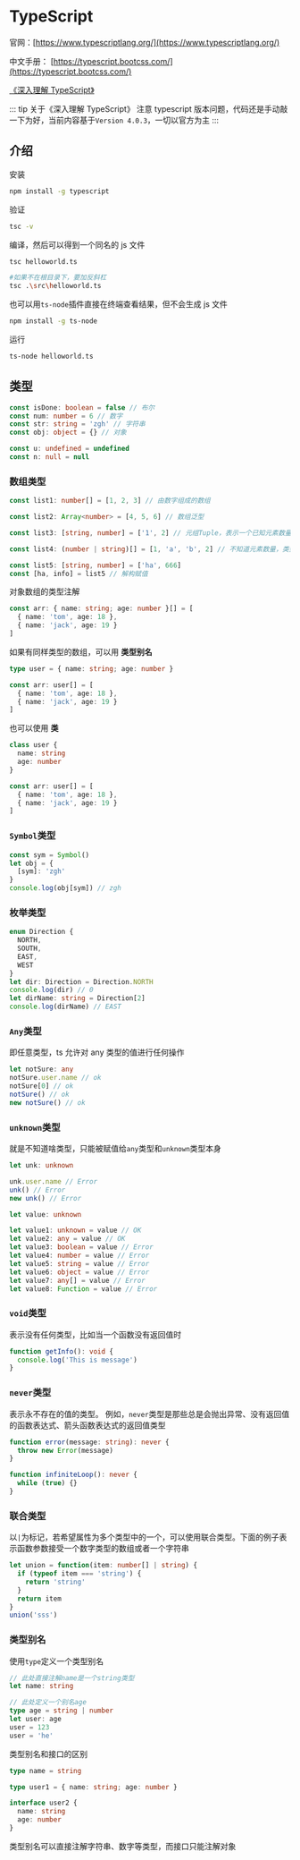 # TypeScript

官网：[https://www.typescriptlang.org/](https://www.typescriptlang.org/)

中文手册： [https://typescript.bootcss.com/](https://typescript.bootcss.com/)

[《深入理解 TypeScript》](https://jkchao.github.io/typescript-book-chinese/)

::: tip 关于《深入理解 TypeScript》
注意 typescript 版本问题，代码还是手动敲一下为好，当前内容基于`Version 4.0.3`，一切以官方为主
:::

## 介绍

安装

```sh
npm install -g typescript
```

验证

```sh
tsc -v
```

编译，然后可以得到一个同名的 js 文件

```sh
tsc helloworld.ts

#如果不在根目录下，要加反斜杠
tsc .\src\helloworld.ts
```

也可以用`ts-node`插件直接在终端查看结果，但不会生成 js 文件

```sh
npm install -g ts-node
```

运行

```sh
ts-node helloworld.ts
```

## 类型

```typescript
const isDone: boolean = false // 布尔
const num: number = 6 // 数字
const str: string = 'zgh' // 字符串
const obj: object = {} // 对象

const u: undefined = undefined
const n: null = null
```

### 数组类型

```typescript
const list1: number[] = [1, 2, 3] // 由数字组成的数组

const list2: Array<number> = [4, 5, 6] // 数组泛型

const list3: [string, number] = ['1', 2] // 元组Tuple，表示一个已知元素数量和类型的数组

const list4: (number | string)[] = [1, 'a', 'b', 2] // 不知道元素数量，类型已知

const list5: [string, number] = ['ha', 666]
const [ha, info] = list5 // 解构赋值
```

对象数组的类型注解

```typescript
const arr: { name: string; age: number }[] = [
  { name: 'tom', age: 18 },
  { name: 'jack', age: 19 }
]
```

如果有同样类型的数组，可以用 **类型别名**

```typescript
type user = { name: string; age: number }

const arr: user[] = [
  { name: 'tom', age: 18 },
  { name: 'jack', age: 19 }
]
```

也可以使用 **类**

```typescript
class user {
  name: string
  age: number
}

const arr: user[] = [
  { name: 'tom', age: 18 },
  { name: 'jack', age: 19 }
]
```

### `Symbol`类型

```typescript
const sym = Symbol()
let obj = {
  [sym]: 'zgh'
}
console.log(obj[sym]) // zgh
```

### 枚举类型

```typescript
enum Direction {
  NORTH,
  SOUTH,
  EAST,
  WEST
}
let dir: Direction = Direction.NORTH
console.log(dir) // 0
let dirName: string = Direction[2]
console.log(dirName) // EAST
```

### `Any`类型

即任意类型，ts 允许对 any 类型的值进行任何操作

```typescript
let notSure: any
notSure.user.name // ok
notSure[0] // ok
notSure() // ok
new notSure() // ok
```

### `unknown`类型

就是不知道啥类型，只能被赋值给`any`类型和`unknown`类型本身

```typescript
let unk: unknown

unk.user.name // Error
unk() // Error
new unk() // Error

let value: unknown

let value1: unknown = value // OK
let value2: any = value // OK
let value3: boolean = value // Error
let value4: number = value // Error
let value5: string = value // Error
let value6: object = value // Error
let value7: any[] = value // Error
let value8: Function = value // Error
```

### `void`类型

表示没有任何类型，比如当一个函数没有返回值时

```typescript
function getInfo(): void {
  console.log('This is message')
}
```

### `never`类型

表示永不存在的值的类型。 例如，`never`类型是那些总是会抛出异常、没有返回值的函数表达式、箭头函数表达式的返回值类型

```typescript
function error(message: string): never {
  throw new Error(message)
}

function infiniteLoop(): never {
  while (true) {}
}
```

### 联合类型

以`|`为标记，若希望属性为多个类型中的一个，可以使用联合类型。下面的例子表示函数参数接受一个数字类型的数组或者一个字符串

```typescript
let union = function(item: number[] | string) {
  if (typeof item === 'string') {
    return 'string'
  }
  return item
}
union('sss')
```

### 类型别名

使用`type`定义一个类型别名

```typescript
// 此处直接注解name是一个string类型
let name: string

// 此处定义一个别名age
type age = string | number
let user: age
user = 123
user = 'he'
```

类型别名和接口的区别

```typescript
type name = string

type user1 = { name: string; age: number }

interface user2 {
  name: string
  age: number
}
```

类型别名可以直接注解字符串、数字等类型，而接口只能注解对象
